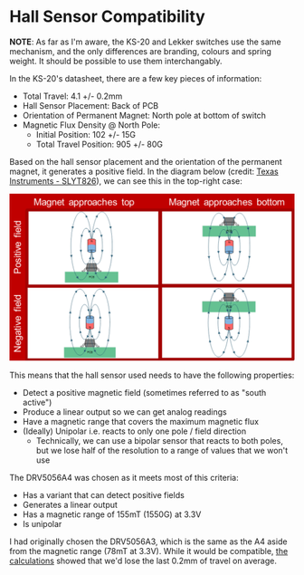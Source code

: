 # Hall Sensor Compatibility

**NOTE**: As far as I'm aware, the KS-20 and Lekker switches use the same mechanism, and the only differences are branding, colours and spring weight. It should be possible to use them interchangably.

In the KS-20's datasheet, there are a few key pieces of information:

- Total Travel: 4.1 +/- 0.2mm
- Hall Sensor Placement: Back of PCB
- Orientation of Permanent Magnet: North pole at bottom of switch
- Magnetic Flux Density @ North Pole:
  - Initial Position: 102 +/- 15G
  - Total Travel Position: 905 +/- 80G

Based on the hall sensor placement and the orientation of the permanent magnet, it generates a positive field. In the diagram below (credit: [Texas Instruments - SLYT826](https://www.ti.com/document-viewer/lit/html/slyt826)), we can see this in the top-right case:

![Sensor Polarity](./sensor-polarity.png)

This means that the hall sensor used needs to have the following properties:

- Detect a positive magnetic field (sometimes referred to as "south active")
- Produce a linear output so we can get analog readings
- Have a magnetic range that covers the maximum magnetic flux
- (Ideally) Unipolar i.e. reacts to only one pole / field direction
  - Technically, we can use a bipolar sensor that reacts to both poles, but we lose half of the resolution to a range of values that we won't use

The DRV5056A4 was chosen as it meets most of this criteria:

- Has a variant that can detect positive fields
- Generates a linear output
- Has a magnetic range of 155mT (1550G) at 3.3V
- Is unipolar

I had originally chosen the DRV5056A3, which is the same as the A4 aside from the magnetic range (78mT at 3.3V). While it would be compatible, [the calculations](./notebooks/magnet-distance.ipynb) showed that we'd lose the last 0.2mm of travel on average.
